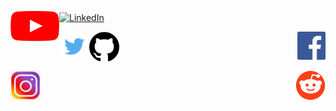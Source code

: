 <a align="left" href="https://www.youtube.com/channel/UC5TCo8gN5fILJ2sojGcOpxA"><img src="youtube_social_icon_red.png" alt="YouTube" align="left" height="48" width="78" ></a>

<a align="center" href="http://linkedin.com/in/analupadhyay1998"><img src="Linkedin-Logo-2003–2011.png" alt="LinkedIn" align="center" height="55" width="82" ></a>

<a align="right" href="https://www.facebook.com/InnovationbyAnalupadhyay/"><img src="584ac2d03ac3a570f94a666d.png" alt="Facebook" align="right" height="45" width="45" ></a>


<a align="left" href="https://twitter.com/InnovationInyou"><img src="580b57fcd9996e24bc43c53e.png" alt="Twitter" align="left" height="48" width="48" ></a>

<a align="center" href="https://github.com/InnovationInyou"><img src="25231.png" alt="github" align="center" height="48" width="48" ></a>

<a align="right" href="https://www.reddit.com/u/Creativeinsaan/?utm_source=share&utm_medium=ios_app&utm_name=iossmf"><img src="iDdntscPf-nfWKqzHRGFmhVxZm4hZgaKe5oyFws-yzA.png" alt="reddit" align="right" height="48" width="48" ></a>

<a align="left" href="https://instagram.com/innovationin_you?igshid=1fkp8yasn425p"><img src="7172161b580470deb78078669236d2c1.jpg" alt="Instagram" align="left" height="48" width="48" ></a> 
